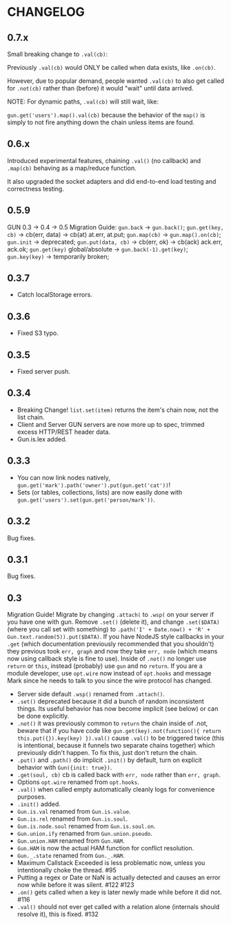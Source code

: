 # CHANGELOG

## 0.7.x

Small breaking change to `.val(cb)`:

Previously `.val(cb)` would ONLY be called when data exists, like `.on(cb)`.

However, due to popular demand, people wanted `.val(cb)` to also get called for `.not(cb)` rather than (before) it would "wait" until data arrived.

NOTE: For dynamic paths, `.val(cb)` will still wait, like:

`gun.get('users').map().val(cb)` because the behavior of the `map()` is simply to not fire anything down the chain unless items are found.

## 0.6.x

Introduced experimental features, chaining `.val()` (no callback) and `.map(cb)` behaving as a map/reduce function.

It also upgraded the socket adapters and did end-to-end load testing and correctness testing.

## 0.5.9

GUN 0.3 -> 0.4 -> 0.5 Migration Guide:
`gun.back` -> `gun.back()`;
`gun.get(key, cb)` -> cb(err, data) -> cb(at) at.err, at.put;
`gun.map(cb)` -> `gun.map().on(cb)`;
`gun.init` -> deprecated;
`gun.put(data, cb)` -> cb(err, ok) -> cb(ack) ack.err, ack.ok;
`gun.get(key)` global/absolute -> `gun.back(-1).get(key)`;
`gun.key(key)` -> temporarily broken;

## 0.3.7

 - Catch localStorage errors.

## 0.3.6

 - Fixed S3 typo.

## 0.3.5

 - Fixed server push.

## 0.3.4

 - Breaking Change! `list.set(item)` returns the item's chain now, not the list chain.
 - Client and Server GUN servers are now more up to spec, trimmed excess HTTP/REST header data.
 - Gun.is.lex added.

## 0.3.3

- You can now link nodes natively, `gun.get('mark').path('owner').put(gun.get('cat'))`!
- Sets (or tables, collections, lists) are now easily done with `gun.get('users').set(gun.get('person/mark'))`.

## 0.3.2

Bug fixes.

## 0.3.1

Bug fixes.

## 0.3

Migration Guide! Migrate by changing `.attach(` to `.wsp(` on your server if you have one with gun. Remove `.set()` (delete it), and change `.set($DATA)` (where you call set with something) to `.path('I' + Date.now() + 'R' + Gun.text.random(5)).put($DATA)`. If you have NodeJS style callbacks in your `.get` (which documentation previously recommended that you shouldn't) they previous took `err, graph` and now they take `err, node` (which means now using callback style is fine to use). Inside of `.not()` no longer use `return` or `this`, instead (probably) use `gun` and no `return`. If you are a module developer, use `opt.wire` now instead of `opt.hooks` and message Mark since he needs to talk to you since the wire protocol has changed.

- Server side default `.wsp()` renamed from `.attach()`.
- `.set()` deprecated because it did a bunch of random inconsistent things. Its useful behavior has now become implicit (see below) or can be done explicitly.
- `.not()` it was previously common to `return` the chain inside of .not, beware that if you have code like `gun.get(key).not(function(){ return this.put({}).key(key) }).val()` cause `.val()` to be triggered twice (this is intentional, because it funnels two separate chains together) which previously didn't happen. To fix this, just don't return the chain.
- `.put()` and `.path()` do implicit `.init()` by default, turn on explicit behavior with `Gun({init: true})`.
- `.get(soul, cb)` cb is called back with `err, node` rather than `err, graph`.
- Options `opt.wire` renamed from `opt.hooks`.
- `.val()` when called empty automatically cleanly logs for convenience purposes.
- `.init()` added.
- `Gun.is.val` renamed from `Gun.is.value`.
- `Gun.is.rel` renamed from `Gun.is.soul`.
- `Gun.is.node.soul` renamed from `Gun.is.soul.on`.
- `Gun.union.ify` renamed from `Gun.union.pseudo`.
- `Gun.union.HAM` renamed from `Gun.HAM`.
- `Gun.HAM` is now the actual HAM function for conflict resolution.
- `Gun._.state` renamed from `Gun._.HAM`.
- Maximum Callstack Exceeded is less problematic now, unless you intentionally choke the thread. #95
- Putting a regex or Date or NaN is actually detected and causes an error now while before it was silent. #122 #123
- `.on()` gets called when a key is later newly made while before it did not. #116
- `.val()` should not ever get called with a relation alone (internals should resolve it), this is fixed. #132
